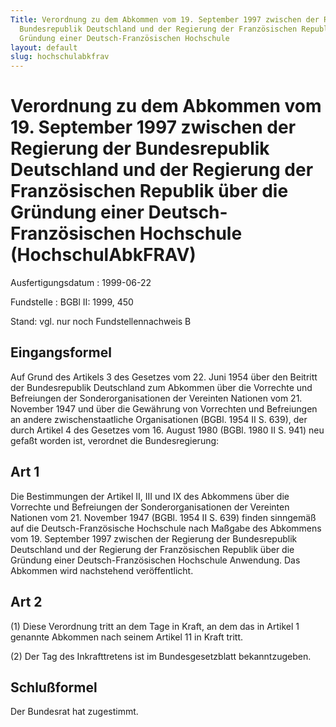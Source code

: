 ```yaml
---
Title: Verordnung zu dem Abkommen vom 19. September 1997 zwischen der Regierung der
  Bundesrepublik Deutschland und der Regierung der Französischen Republik über die
  Gründung einer Deutsch-Französischen Hochschule
layout: default
slug: hochschulabkfrav
---
```


# Verordnung zu dem Abkommen vom 19. September 1997 zwischen der Regierung der Bundesrepublik Deutschland und der Regierung der Französischen Republik über die Gründung einer Deutsch-Französischen Hochschule (HochschulAbkFRAV)

Ausfertigungsdatum
:   1999-06-22

Fundstelle
:   BGBl II: 1999, 450

Stand: vgl. nur noch Fundstellennachweis B


## Eingangsformel

Auf Grund des Artikels 3 des Gesetzes vom 22. Juni 1954 über den
Beitritt der Bundesrepublik Deutschland zum Abkommen über die
Vorrechte und Befreiungen der Sonderorganisationen der Vereinten
Nationen vom 21. November 1947 und über die Gewährung von Vorrechten
und Befreiungen an andere zwischenstaatliche Organisationen (BGBl.
1954 II S. 639), der durch Artikel 4 des Gesetzes vom 16. August 1980
(BGBl. 1980 II S. 941) neu gefaßt worden ist, verordnet die
Bundesregierung:


## Art 1

Die Bestimmungen der Artikel II, III und IX des Abkommens über die
Vorrechte und Befreiungen der Sonderorganisationen der Vereinten
Nationen vom 21. November 1947 (BGBl. 1954 II S. 639) finden sinngemäß
auf die Deutsch-Französische Hochschule nach Maßgabe des Abkommens vom
19\. September 1997 zwischen der Regierung der Bundesrepublik
Deutschland und der Regierung der Französischen Republik über die
Gründung einer Deutsch-Französischen Hochschule Anwendung. Das
Abkommen wird nachstehend veröffentlicht.


## Art 2

(1) Diese Verordnung tritt an dem Tage in Kraft, an dem das in Artikel
1 genannte Abkommen nach seinem Artikel 11 in Kraft tritt.

(2) Der Tag des Inkrafttretens ist im Bundesgesetzblatt
bekanntzugeben.


## Schlußformel

Der Bundesrat hat zugestimmt.

